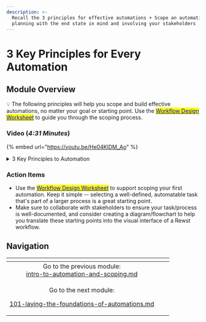 ```yaml
---
description: >-
  Recall the 3 principles for effective automations + Scope an automation by
  planning with the end state in mind and involving your stakeholders
---
```


# 3 Key Principles for Every Automation

## Module Overview

💡 The following principles will help you scope and build effective automations, no matter your goal or starting point. Use the [<mark style="color:blue;">Workflow Design Worksheet</mark>](https://files.gitbook.com/v0/b/gitbook-x-prod.appspot.com/o/spaces%2FAQQ1EHVcEsGKBPVHmiav%2Fuploads%2FuRW8KH7r5T6EIW4fGgzG%2FRewst%20Workflow%20Design%20Worksheet.pdf?alt=media\&token=d2d3aa4e-f0db-417b-81c8-1a31414e500c) to guide you through the scoping process.

### Video (_4:31 Minutes_)

{% embed url="https://youtu.be/He04KlDM_Ao" %}

<details>

<summary>3 Key Principles to Automation</summary>

**1. Aharon's Law: You can't document a process that doesn't exist.**&#x20;

Start with documenting the process and make sure you involve colleagues to gather key information about the process, identify bottlenecks or inefficiencies, and ensure alignment on the goals/objectives.

**2. The best automations are forgettable...so figure out how you'll measure the value of an automation from the start!**&#x20;

This may be time saved or a different metric (or set of metrics), and goes back to the benefits of automation.

**3. Start with small, simple, frequent tasks.**

...or, start with just a few steps. Test, refine, and build from there.

</details>

### Action Items

* Use the [<mark style="color:blue;">Workflow Design Worksheet</mark>](https://files.gitbook.com/v0/b/gitbook-x-prod.appspot.com/o/spaces%2FAQQ1EHVcEsGKBPVHmiav%2Fuploads%2FuRW8KH7r5T6EIW4fGgzG%2FRewst%20Workflow%20Design%20Worksheet.pdf?alt=media\&token=d2d3aa4e-f0db-417b-81c8-1a31414e500c) to support scoping your first automation. Keep it simple -- selecting a well-defined, automatable task that's part of a larger process is a great starting point.&#x20;
* Make sure to collaborate with stakeholders to ensure your task/process is well-documented, and consider creating a diagram/flowchart to help you translate these starting points into the visual interface of a Rewst workflow.

## Navigation

<table data-card-size="large" data-column-title-hidden data-view="cards" data-full-width="false"><thead><tr><th align="center"></th><th align="center"></th><th data-hidden data-card-target data-type="content-ref"></th></tr></thead><tbody><tr><td align="center">Go to the previous module:<br><a data-mention href="intro-to-automation-and-scoping.md">intro-to-automation-and-scoping.md</a></td><td align="center"></td><td></td></tr><tr><td align="center"><p>Go to the next module:</p><p><a data-mention href="101-laying-the-foundations-of-automations.md">101-laying-the-foundations-of-automations.md</a><br></p></td><td align="center"></td><td></td></tr></tbody></table>
